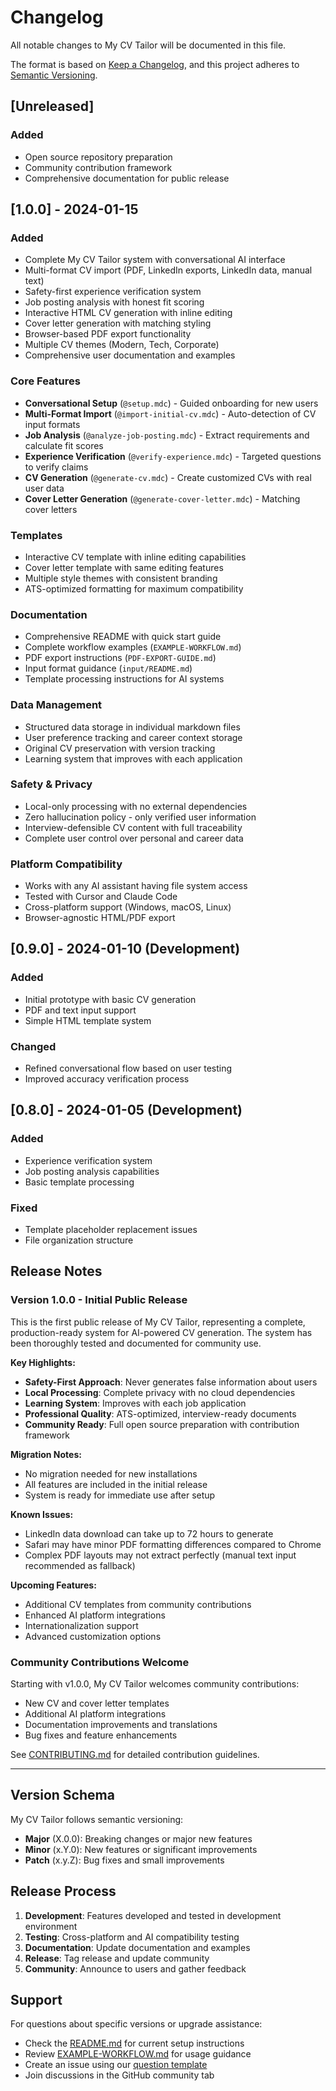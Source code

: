 # Changelog

All notable changes to My CV Tailor will be documented in this file.

The format is based on [Keep a Changelog](https://keepachangelog.com/en/1.0.0/),
and this project adheres to [Semantic Versioning](https://semver.org/spec/v2.0.0.html).

## [Unreleased]

### Added
- Open source repository preparation
- Community contribution framework
- Comprehensive documentation for public release

## [1.0.0] - 2024-01-15

### Added
- Complete My CV Tailor system with conversational AI interface
- Multi-format CV import (PDF, LinkedIn exports, LinkedIn data, manual text)
- Safety-first experience verification system
- Job posting analysis with honest fit scoring
- Interactive HTML CV generation with inline editing
- Cover letter generation with matching styling
- Browser-based PDF export functionality
- Multiple CV themes (Modern, Tech, Corporate)
- Comprehensive user documentation and examples

### Core Features
- **Conversational Setup** (`@setup.mdc`) - Guided onboarding for new users
- **Multi-Format Import** (`@import-initial-cv.mdc`) - Auto-detection of CV input formats
- **Job Analysis** (`@analyze-job-posting.mdc`) - Extract requirements and calculate fit scores
- **Experience Verification** (`@verify-experience.mdc`) - Targeted questions to verify claims
- **CV Generation** (`@generate-cv.mdc`) - Create customized CVs with real user data
- **Cover Letter Generation** (`@generate-cover-letter.mdc`) - Matching cover letters

### Templates
- Interactive CV template with inline editing capabilities
- Cover letter template with same editing features
- Multiple style themes with consistent branding
- ATS-optimized formatting for maximum compatibility

### Documentation
- Comprehensive README with quick start guide
- Complete workflow examples (`EXAMPLE-WORKFLOW.md`)
- PDF export instructions (`PDF-EXPORT-GUIDE.md`)
- Input format guidance (`input/README.md`)
- Template processing instructions for AI systems

### Data Management
- Structured data storage in individual markdown files
- User preference tracking and career context storage
- Original CV preservation with version tracking
- Learning system that improves with each application

### Safety & Privacy
- Local-only processing with no external dependencies
- Zero hallucination policy - only verified user information
- Interview-defensible CV content with full traceability
- Complete user control over personal and career data

### Platform Compatibility
- Works with any AI assistant having file system access
- Tested with Cursor and Claude Code
- Cross-platform support (Windows, macOS, Linux)
- Browser-agnostic HTML/PDF export

## [0.9.0] - 2024-01-10 (Development)

### Added
- Initial prototype with basic CV generation
- PDF and text input support
- Simple HTML template system

### Changed
- Refined conversational flow based on user testing
- Improved accuracy verification process

## [0.8.0] - 2024-01-05 (Development)

### Added
- Experience verification system
- Job posting analysis capabilities
- Basic template processing

### Fixed
- Template placeholder replacement issues
- File organization structure

## Release Notes

### Version 1.0.0 - Initial Public Release

This is the first public release of My CV Tailor, representing a complete, production-ready system for AI-powered CV generation. The system has been thoroughly tested and documented for community use.

**Key Highlights:**
- **Safety-First Approach**: Never generates false information about users
- **Local Processing**: Complete privacy with no cloud dependencies  
- **Learning System**: Improves with each job application
- **Professional Quality**: ATS-optimized, interview-ready documents
- **Community Ready**: Full open source preparation with contribution framework

**Migration Notes:**
- No migration needed for new installations
- All features are included in the initial release
- System is ready for immediate use after setup

**Known Issues:**
- LinkedIn data download can take up to 72 hours to generate
- Safari may have minor PDF formatting differences compared to Chrome
- Complex PDF layouts may not extract perfectly (manual text input recommended as fallback)

**Upcoming Features:**
- Additional CV templates from community contributions
- Enhanced AI platform integrations
- Internationalization support
- Advanced customization options

### Community Contributions Welcome

Starting with v1.0.0, My CV Tailor welcomes community contributions:
- New CV and cover letter templates
- Additional AI platform integrations
- Documentation improvements and translations
- Bug fixes and feature enhancements

See [CONTRIBUTING.md](CONTRIBUTING.md) for detailed contribution guidelines.

---

## Version Schema

My CV Tailor follows semantic versioning:
- **Major** (X.0.0): Breaking changes or major new features
- **Minor** (x.Y.0): New features or significant improvements
- **Patch** (x.y.Z): Bug fixes and small improvements

## Release Process

1. **Development**: Features developed and tested in development environment
2. **Testing**: Cross-platform and AI compatibility testing
3. **Documentation**: Update documentation and examples
4. **Release**: Tag release and update community
5. **Community**: Announce to users and gather feedback

## Support

For questions about specific versions or upgrade assistance:
- Check the [README.md](README.md) for current setup instructions
- Review [EXAMPLE-WORKFLOW.md](EXAMPLE-WORKFLOW.md) for usage guidance
- Create an issue using our [question template](.github/ISSUE_TEMPLATE/question.yml)
- Join discussions in the GitHub community tab